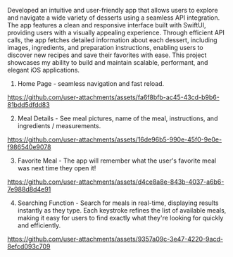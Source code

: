 Developed an intuitive and user-friendly app that allows users to explore and navigate a wide variety of desserts using a seamless API integration. The app features a clean and responsive interface built with SwiftUI, providing users with a visually appealing experience. Through efficient API calls, the app fetches detailed information about each dessert, including images, ingredients, and preparation instructions, enabling users to discover new recipes and save their favorites with ease. This project showcases my ability to build and maintain scalable, performant, and elegant iOS applications.


1. Home Page - seamless navigation and fast reload.

https://github.com/user-attachments/assets/fa6f8bfb-ac45-43cd-b9b6-81bdd5dfdd83


2. Meal Details - See meal pictures, name of the meal, instructions, and ingredients / measurements.

https://github.com/user-attachments/assets/16de96b5-990e-45f0-9e0e-f986540e9078


3. Favorite Meal - The app will remember what the user's favorite meal was next time they open it!

https://github.com/user-attachments/assets/d4ce8a8e-843b-4037-a6b6-7e988d8d4e91


4. Searching Function - Search for meals in real-time, displaying results instantly as they type. Each keystroke refines the list of available meals, making it easy for users to find exactly what they're looking for quickly and efficiently.

https://github.com/user-attachments/assets/9357a09c-3e47-4220-9acd-8efcd093c709

